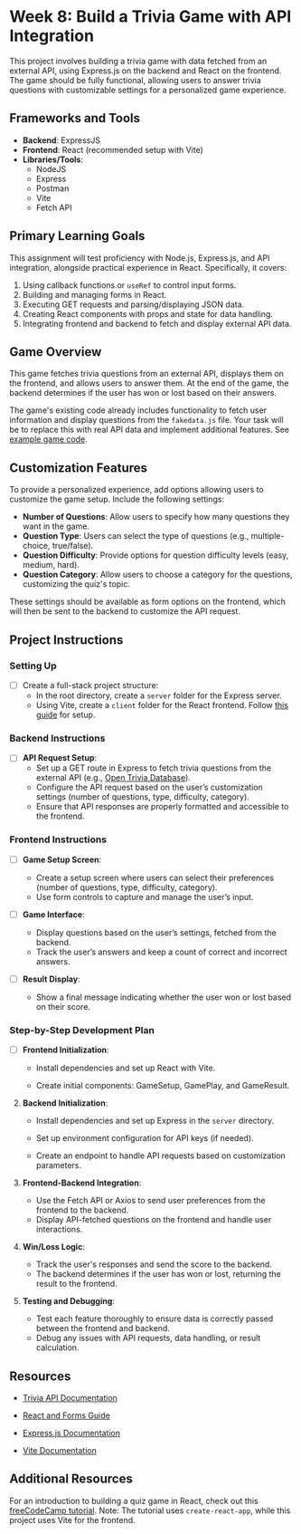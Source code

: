 # Week 8: Build a Trivia Game with API Integration

This project involves building a trivia game with data fetched from an external API, using Express.js on the backend and React on the frontend. The game should be fully functional, allowing users to answer trivia questions with customizable settings for a personalized game experience.

## Frameworks and Tools

- **Backend**: ExpressJS
- **Frontend**: React (recommended setup with Vite)
- **Libraries/Tools**:
  - NodeJS
  - Express
  - Postman
  - Vite
  - Fetch API

## Primary Learning Goals

This assignment will test proficiency with Node.js, Express.js, and API integration, alongside practical experience in React. Specifically, it covers:

1. Using callback functions or `useRef` to control input forms.
2. Building and managing forms in React.
3. Executing GET requests and parsing/displaying JSON data.
4. Creating React components with props and state for data handling.
5. Integrating frontend and backend to fetch and display external API data.

## Game Overview

This game fetches trivia questions from an external API, displays them on the frontend, and allows users to answer them. At the end of the game, the backend determines if the user has won or lost based on their answers.

The game's existing code already includes functionality to fetch user information and display questions from the `fakedata.js` file. Your task will be to replace this with real API data and implement additional features. See [example game code](https://github.com/Yosolita1978/week8Game).

## Customization Features

To provide a personalized experience, add options allowing users to customize the game setup. Include the following settings:

- **Number of Questions**: Allow users to specify how many questions they want in the game.
- **Question Type**: Users can select the type of questions (e.g., multiple-choice, true/false).
- **Question Difficulty**: Provide options for question difficulty levels (easy, medium, hard).
- **Question Category**: Allow users to choose a category for the questions, customizing the quiz's topic.

These settings should be available as form options on the frontend, which will then be sent to the backend to customize the API request.

## Project Instructions

### Setting Up

- [ ] Create a full-stack project structure:
   - In the root directory, create a `server` folder for the Express server.
   - Using Vite, create a `client` folder for the React frontend. Follow [this guide](https://github.com/Techtonica/curriculum/blob/main/react-js/react-local-vite.md) for setup.

### Backend Instructions

- [ ] **API Request Setup**:
   - Set up a GET route in Express to fetch trivia questions from the external API (e.g., [Open Trivia Database](https://opentdb.com/api_config.php)).
   - Configure the API request based on the user’s customization settings (number of questions, type, difficulty, category).
   - Ensure that API responses are properly formatted and accessible to the frontend.

### Frontend Instructions

- [ ] **Game Setup Screen**:

   - Create a setup screen where users can select their preferences (number of questions, type, difficulty, category).
   - Use form controls to capture and manage the user’s input.

- [ ] **Game Interface**:

   - Display questions based on the user’s settings, fetched from the backend.
   - Track the user’s answers and keep a count of correct and incorrect answers.

- [ ] **Result Display**:
   - Show a final message indicating whether the user won or lost based on their score.

### Step-by-Step Development Plan

- [ ] **Frontend Initialization**:

   - Install dependencies and set up React with Vite.

   - Create initial components: GameSetup, GamePlay, and GameResult.

2. **Backend Initialization**:

   - Install dependencies and set up Express in the `server` directory.

   - Set up environment configuration for API keys (if needed).
   - Create an endpoint to handle API requests based on customization parameters.

3. **Frontend-Backend Integration**:

   - Use the Fetch API or Axios to send user preferences from the frontend to the backend.
   - Display API-fetched questions on the frontend and handle user interactions.

4. **Win/Loss Logic**:

   - Track the user's responses and send the score to the backend.
   - The backend determines if the user has won or lost, returning the result to the frontend.

5. **Testing and Debugging**:
   - Test each feature thoroughly to ensure data is correctly passed between the frontend and backend.
   - Debug any issues with API requests, data handling, or result calculation.

## Resources

- [Trivia API Documentation](https://opentdb.com/api_config.php)
- [React and Forms Guide](https://reactjs.org/docs/forms.html)

- [Express.js Documentation](https://expressjs.com/)
- [Vite Documentation](https://vitejs.dev/)

## Additional Resources

For an introduction to building a quiz game in React, check out this [freeCodeCamp tutorial](https://www.freecodecamp.org/news/how-to-build-a-quiz-app-using-react/). Note: The tutorial uses `create-react-app`, while this project uses Vite for the frontend.
